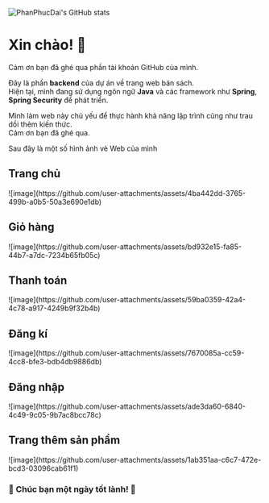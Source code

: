 ![PhanPhucDai's GitHub stats](https://github-readme-stats.vercel.app/api?username=PhanPhucDai&theme=gruvbox&show_icons=true)
# Xin chào! 👋

Cảm ơn bạn đã ghé qua phần tài khoản GitHub của mình.

Đây là phần **backend** của dự án về trang web bán sách.  
Hiện tại, mình đang sử dụng ngôn ngữ **Java** và các framework như **Spring**, **Spring Security** để phát triển.  

Mình làm web này chủ yếu để thực hành khả năng lập trình cũng như trau dồi thêm kiến thức.  
Cảm ơn bạn đã ghé qua.

Sau đây là một số hình ảnh vè Web của mình 

<h2>Trang chủ</h2>
![image](https://github.com/user-attachments/assets/4ba442dd-3765-499b-a0b5-50a3e690e1db)

<h2>Giỏ hàng</h2>
![image](https://github.com/user-attachments/assets/bd932e15-fa85-44b7-a7dc-7234b65fb05c)

<h2>Thanh toán</h2>
![image](https://github.com/user-attachments/assets/59ba0359-42a4-4c78-a917-4249b9f32b4b)

<h2>Đăng kí</h2>
![image](https://github.com/user-attachments/assets/7670085a-cc59-4cc8-bfe3-bdb4db9886db)

<h2>Đăng nhập</h2>
![image](https://github.com/user-attachments/assets/ade3da60-6840-4c49-9c05-9b7ac8bcc78c)

<h2>Trang thêm sản phẩm</h2>
![image](https://github.com/user-attachments/assets/1ab351aa-c6c7-472e-bcd3-03096cab61f1)



### 💬 Chúc bạn một ngày tốt lành! 🌟

